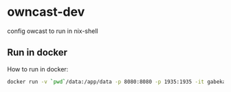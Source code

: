 # owncast-dev

config owcast to run in nix-shell

## Run in docker

How to run in docker:

```sh
docker run -v `pwd`/data:/app/data -p 8080:8080 -p 1935:1935 -it gabekangas/owncast:latest
```
